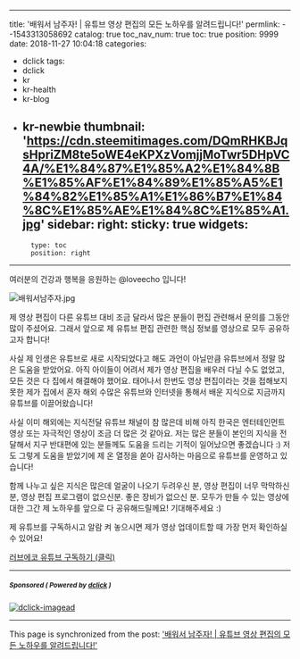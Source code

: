 
---
title: '배워서 남주자! | 유튜브 영상 편집의 모든 노하우를 알려드립니다!'
permlink: --1543313058692
catalog: true
toc_nav_num: true
toc: true
position: 9999
date: 2018-11-27 10:04:18
categories:
- dclick
tags:
- dclick
- kr
- kr-health
- kr-blog
- kr-newbie
thumbnail: 'https://cdn.steemitimages.com/DQmRHKBJqsHpriZM8te5oWE4eKPXzVomjjMoTwr5DHpVC4A/%E1%84%87%E1%85%A2%E1%84%8B%E1%85%AF%E1%84%89%E1%85%A5%E1%84%82%E1%85%A1%E1%86%B7%E1%84%8C%E1%85%AE%E1%84%8C%E1%85%A1.jpg'
sidebar:
    right:
        sticky: true
widgets:
    -
        type: toc
        position: right
---


여러분의 건강과 행복을 응원하는 @loveecho 입니다!

![배워서남주자.jpg](https://cdn.steemitimages.com/DQmRHKBJqsHpriZM8te5oWE4eKPXzVomjjMoTwr5DHpVC4A/%E1%84%87%E1%85%A2%E1%84%8B%E1%85%AF%E1%84%89%E1%85%A5%E1%84%82%E1%85%A1%E1%86%B7%E1%84%8C%E1%85%AE%E1%84%8C%E1%85%A1.jpg)


제 영상 편집이 다른 유튜브 대비 조금 달라서 많은 분들이 편집 관련해서 문의를 그동안 많이 주셨어요. 그래서 앞으로 제 유튜브 편집 관련한 핵심 정보를 영상으로 모두 공유하고자 합니다!

사실 제 인생은 유튜브로 새로 시작되었다고 해도 과언이 아닐만큼 유튜브에서 정말 많은 도움을 받았어요. 아직 아이들이 어려서 제가 영상 편집을 배우러 다닐 수도 없었고, 모든 것은 다 집에서 해결해야 했어요. 태어나서 한번도 영상 편집이라는 것을 접해보지 못한 제가 집에서 혼자 해외 수많은 유튜브와 인터넷을 통해서 배운 지식으로 지금까지유튜브를 이끌어왔습니다! 

사실 이미 해외에는 지식전달 유튜브 채널이 참 많은데 비해 아직 한국은 엔터테인먼트 영상 또는 자극적인 영상이 조금 더 많은 것 같아요. 저는 많은 분들이 본인의 지식을 전달해서 지구 반대편에 있는 분들께도 도움을 드리는 기적이 일어났으면 좋겠습니다 :) 저도 그렇게 도움을 받았기에 제 온 열정을 쏟아 감사하는 마음으로 유튜브를 운영하고 있습니다!

함께 나누고 싶은 지식은 많은데 얼굴이 나오기 두려우신 분, 영상 편집이 너무 막막하신 분, 영상 편집 프로그램이 없으신분. 좋은 장비가 없으신 분. 모두가 만들 수 있는 영상에 대한 그간 제 노하우를 앞으로 다 공유해드릴께요! 기대해주세요 :)

제 유튜브를 구독하시고 알람 켜 놓으시면 제가 영상 업데이트할 때 가장 먼저 확인하실 수 있어요!

[러브에코 유튜브 구독하기 (클릭)](http://bit.ly/SubscribeLoveEcho)

---

#####  <sub> **Sponsored ( Powered by [dclick](https://www.dclick.io) )** </sub>
[![dclick-imagead](https://steemitimages.com/0x0/https://cdn.steemitimages.com/DQmSwkE4cySARFCKdemZWVwyk8dxh7HeDNiqwuVmWR3RBXE/Group%205.png)](https://api.dclick.io/v1/c?x=eyJhbGciOiJIUzI1NiIsInR5cCI6IkpXVCJ9.eyJjIjoibG92ZWVjaG8iLCJzIjoiLS0xNTQzMzEzMDU4NjkyIiwiYSI6WyJpLTIiXSwidXJsIjoiaHR0cHM6Ly93d3cuZGNsaWNrLmlvIiwiaWF0IjoxNTQzMzEzMDU4LCJleHAiOjE4NTg2NzMwNTh9.5L0iLhmR-aWzj3J9W2f4qpx3SThsXaNBulCBCZ08p4s)

- - -

This page is synchronized from the post: ['배워서 남주자! | 유튜브 영상 편집의 모든 노하우를 알려드립니다!'](https://steemit.com/@loveecho/--1543313058692)
